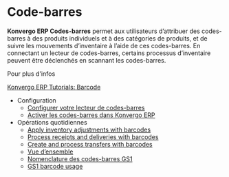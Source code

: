 # Code-barres

**Konvergo ERP Codes-barres** permet aux utilisateurs d’attribuer des codes-barres à
des produits individuels et à des catégories de produits, et de suivre les
mouvements d’inventaire à l’aide de ces codes-barres. En connectant un lecteur
de codes-barres, certains processus d’inventaire peuvent être déclenchés en
scannant les codes-barres.

<div class="alert alert-secondary">
<p class="alert-title">
Pour plus d'infos</p><p><a href="https://www.odoo.com/slides/barcode-30">Konvergo ERP Tutorials: Barcode</a></p>
</div>

  * Configuration
    * [Configurer votre lecteur de codes-barres](barcode/setup/hardware)
    * [Activer les codes-barres dans Konvergo ERP](barcode/setup/software)
  * Opérations quotidiennes
    * [Apply inventory adjustments with barcodes](barcode/operations/adjustments)
    * [Process receipts and deliveries with barcodes](barcode/operations/receipts_deliveries)
    * [Create and process transfers with barcodes](barcode/operations/transfers_scratch)
    * [Vue d’ensemble](barcode/operations/barcode_nomenclature)
    * [Nomenclature des codes-barres GS1](barcode/operations/gs1_nomenclature)
    * [GS1 barcode usage](barcode/operations/gs1_usage)

